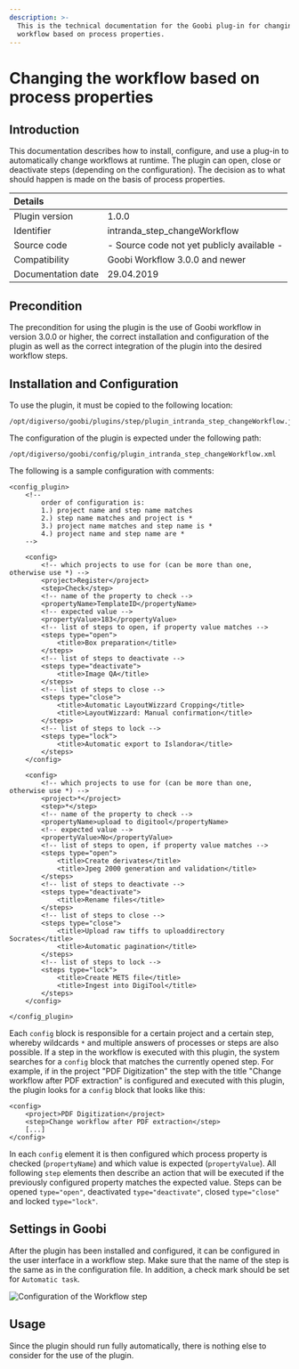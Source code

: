 ```yaml
---
description: >-
  This is the technical documentation for the Goobi plug-in for changing the
  workflow based on process properties.
---
```


# Changing the workflow based on process properties

## Introduction

This documentation describes how to install, configure, and use a plug-in to automatically change workflows at runtime. The plugin can open, close or deactivate steps \(depending on the configuration\). The decision as to what should happen is made on the basis of process properties.

| Details |  |
| :--- | :--- |
| Plugin version | 1.0.0 |
| Identifier | intranda\_step\_changeWorkflow |
| Source code | - Source code not yet publicly available - |
| Compatibility | Goobi Workflow 3.0.0 and newer |
| Documentation date | 29.04.2019 |

## Precondition

The precondition for using the plugin is the use of Goobi workflow in version 3.0.0 or higher, the correct installation and configuration of the plugin as well as the correct integration of the plugin into the desired workflow steps.

## Installation and Configuration

To use the plugin, it must be copied to the following location:

```text
/opt/digiverso/goobi/plugins/step/plugin_intranda_step_changeWorkflow.jar
```

The configuration of the plugin is expected under the following path:

```text
/opt/digiverso/goobi/config/plugin_intranda_step_changeWorkflow.xml
```

The following is a sample configuration with comments:

```markup
<config_plugin>
    <!--
    	order of configuration is: 
	    1.) project name and step name matches 
	    2.) step name matches and project is * 
	    3.) project name matches and step name is * 
	    4.) project name and step name are * 
    -->
    
    <config>
        <!-- which projects to use for (can be more than one, otherwise use *) -->
        <project>Register</project>
        <step>Check</step>
        <!-- name of the property to check -->
        <propertyName>TemplateID</propertyName>
        <!-- expected value -->
        <propertyValue>183</propertyValue>
        <!-- list of steps to open, if property value matches -->
        <steps type="open">
            <title>Box preparation</title>
        </steps>
        <!-- list of steps to deactivate -->
        <steps type="deactivate">
            <title>Image QA</title>
        </steps>
        <!-- list of steps to close -->
        <steps type="close">
            <title>Automatic LayoutWizzard Cropping</title>
            <title>LayoutWizzard: Manual confirmation</title>
        </steps>
        <!-- list of steps to lock -->
        <steps type="lock">
            <title>Automatic export to Islandora</title>
        </steps>
    </config>
   
    <config>
        <!-- which projects to use for (can be more than one, otherwise use *) -->
        <project>*</project>
        <step>*</step>
        <!-- name of the property to check -->
        <propertyName>upload to digitool</propertyName>
        <!-- expected value -->
        <propertyValue>No</propertyValue>
        <!-- list of steps to open, if property value matches -->
        <steps type="open">
            <title>Create derivates</title>
            <title>Jpeg 2000 generation and validation</title>
        </steps>
        <!-- list of steps to deactivate -->
        <steps type="deactivate">
            <title>Rename files</title>
        </steps>
        <!-- list of steps to close -->
        <steps type="close">
            <title>Upload raw tiffs to uploaddirectory Socrates</title>
            <title>Automatic pagination</title>
        </steps>
        <!-- list of steps to lock -->
        <steps type="lock">
            <title>Create METS file</title>
            <title>Ingest into DigiTool</title>
        </steps>
    </config>
    
</config_plugin>
```

Each `config` block is responsible for a certain project and a certain step, whereby wildcards `*` and multiple answers of processes or steps are also possible. If a step in the workflow is executed with this plugin, the system searches for a `config` block that matches the currently opened step. For example, if in the project "PDF Digitization" the step with the title "Change workflow after PDF extraction" is configured and executed with this plugin, the plugin looks for a `config` block that looks like this:

```markup
<config>
    <project>PDF Digitization</project>
    <step>Change workflow after PDF extraction</step>
    [...]
</config>
```

In each `config` element it is then configured which process property is checked \(`propertyName`\) and which value is expected \(`propertyValue`\). All following `step` elements then describe an action that will be executed if the previously configured property matches the expected value. Steps can be opened `type="open"`, deactivated `type="deactivate"`, closed `type="close"` and locked `type="lock"`.

## Settings in Goobi

After the plugin has been installed and configured, it can be configured in the user interface in a workflow step. Make sure that the name of the step is the same as in the configuration file. In addition, a check mark should be set for `Automatic task`.

![Configuration of the Workflow step](https://blobscdn.gitbook.com/v0/b/gitbook-28427.appspot.com/o/assets%2F-LZ4vYcdbp6Dw7s7NKy0%2F-LddEhXfAu_y7axe1GeP%2F-LddX7uc7QkwOwTuGvva%2FchangeWorkflow_step.png?alt=media&token=26f24d10-1b13-4043-b847-daf3a1ba4780)

## Usage

Since the plugin should run fully automatically, there is nothing else to consider for the use of the plugin.


